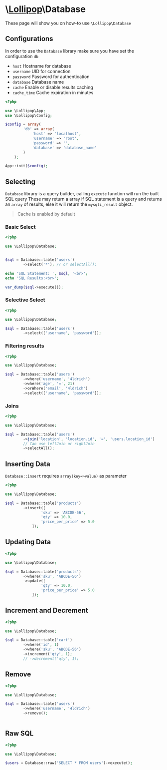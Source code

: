 # \\[Lollipop](https://github.com/jabernardo/lollipop-php)\Database

These page will show you on how-to use ```\Lollipop\Database``` 


## Configurations
In order to use the ```Database``` library make sure you have set the configuration ```db```

- ```host``` Hostname for database
- ```username``` UID for connection
- ```password``` Password for authentication
- ```database``` Database name
- ```cache``` Enable or disable results caching
- ```cache_time``` Cache expiration in minutes

```php
<?php

use \Lollipop\App;
use \Lollipop\Config;

$config = array(
        'db' => array(
            'host' => 'localhost',
            'username' => 'root',
            'password' => '',
            'database' => 'database_name'
        )
    );

App::init($config);

```

## Selecting 

```Database``` library is a query builder, calling ```execute``` function will run the built SQL query
These may return a array if SQL statement is a query and returns an ```array``` of results, else 
it will return the ```mysqli_result``` object.

> Cache is enabled by default

### Basic Select

```php
<?php

use \Lollipop\Database;


$sql = Database::table('users')
        ->select('*'); // or selectAll();

echo 'SQL Statement: ', $sql, '<br>';
echo 'SQL Results:<br>';

var_dump($sql->execute());


```

### Selective Select

```php
<?php

use \Lollipop\Database;

$sql = Database::table('users')
        ->select(['username', 'password']);
```

### Filtering results

```php
<?php

use \Lollipop\Database;

$sql = Database::table('users')
        ->where('username', '4ldrich')
        ->where('age', '=', 21)
        ->orWhere('email', '4ldrich')
        ->select(['username', 'password']);
```

### Joins

```php
<?php

use \Lollipop\Database;

$sql = Database::table('users')
        ->join('location', 'location.id', '=', 'users.location_id')
        // Can use leftJoin or rightJoin
        ->selectAll();

```

## Inserting Data 

```Database::insert``` requires ```array(key=>value)``` as parameter

```php
<?php

use \Lollipop\Database;

$sql = Database::table('products')
        ->insert([
                'sku' => 'ABCDE-56',
                'qty' => 10.0,
                'price_per_price' => 5.0
            ]);

```

## Updating Data 

```php
<?php

use \Lollipop\Database;

$sql = Database::table('products')
        ->where('sku', 'ABCDE-56')
        ->update([
                'qty' => 10.0,
                'price_per_price' => 5.0
            ]);

```

## Increment and Decrement

```php
<?php

use \Lollipop\Database;

$sql = Database::table('cart')
        ->where('id', 1)
        ->where('sku', 'ABCDE-56')
        ->increment('qty', 1);
        // ->decrement('qty', 1);
```

## Remove

```php
<?php

use \Lollipop\Database;

$sql = Database::table('users')
        ->where('username', '4ldrich')
        ->remove();
        
```

## Raw SQL

```php
<?php

use \Lollipop\Database;

$users = Database::raw('SELECT * FROM users')->execute();

```

